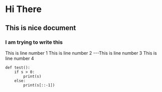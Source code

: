 # Hi There 
## This is nice document
### I am trying to write this
This is line number 1
This is line number 2
---This is line number 3
This is line number 4

```
def test():
	if s > 0:
		print(s)
	else:
		print(s[::-1])
```